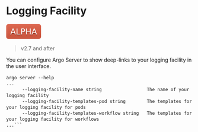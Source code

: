 # Logging Facility

![alpha](assets/alpha.svg)

> v2.7 and after

You can configure Argo Server to show deep-links to your logging facility in the user interface. 

```
argo server --help
...
      --logging-facility-name string                 The name of your logging facility
      --logging-facility-templates-pod string        The templates for your logging facility for pods
      --logging-facility-templates-workflow string   The templates for your logging facility for workflows
...```